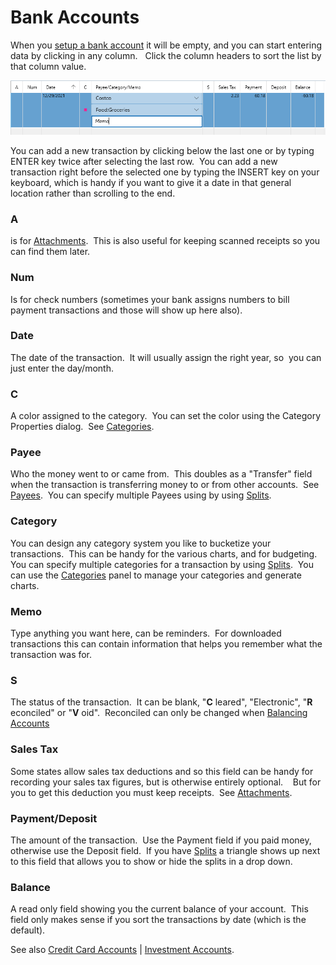 # Bank Accounts

When you [setup a bank account](SetupAccounts.md) it will be empty, and you can start entering data by clicking in any column.   Click the column headers to sort the list by that column value.

![](../Images/Bank%20Accounts.png)

You can add a new transaction by clicking below the last one or by typing ENTER key twice after selecting the last row.  You can add a new transaction right before the selected one by typing the INSERT key on your keyboard, which is handy if you want to give it a date in that general location rather than scrolling to the end.

### A
is for [Attachments](../Basics/Attachments.md).  This is also useful for keeping scanned receipts so you can find them later.   

### Num
Is for check numbers (sometimes your bank assigns numbers to bill payment transactions and those will show up here also).

### Date
The date of the transaction.  It will usually assign the right year, so  you can just enter the day/month.

### C
A color assigned to the category.  You can set the color using the Category Properties dialog.  See [Categories](../Basics/Categories.md). 

### Payee
Who the money went to or came from.  This doubles as a "Transfer" field when the transaction is transferring money to or from other accounts.  See [Payees](../Basics/Payees.md).  You can specify multiple Payees using by using [Splits](../Basics/Splits.md).

### Category
You can design any category system you like to bucketize your transactions.  This can be handy for the various charts, and for budgeting.  You can specify multiple categories for a transaction by using [Splits](../Basics/Splits.md).  You can use the [Categories](../Basics/Categories.md) panel to manage your categories and generate charts.

### Memo
Type anything you want here, can be reminders.  For downloaded transactions this can contain information that helps you remember what the transaction was for.

### S
The status of the transaction.  It can be blank, "**C** leared", "Electronic", "**R** econciled" or "**V** oid".  Reconciled can only be changed when [Balancing Accounts](BalancingAccounts.md)

### Sales Tax
Some states allow sales tax deductions and so this field can be handy for recording your sales tax figures, but is otherwise entirely optional.    But for you to get this deduction you must keep receipts.  See [Attachments](../Basics/Attachments.md).

### Payment/Deposit
The amount of the transaction.  Use the Payment field if you paid money, otherwise use the Deposit field.  If you have [Splits](../Basics/Splits.md) a triangle shows up next to this field that allows you to show or hide the splits in a drop down.

### Balance
A read only field showing you the current balance of your account.  This field only makes sense if you sort the transactions by date (which is the default).

See also [Credit Card Accounts](CreditCardAccounts.md) | [Investment Accounts](InvestmentAccounts.md).



